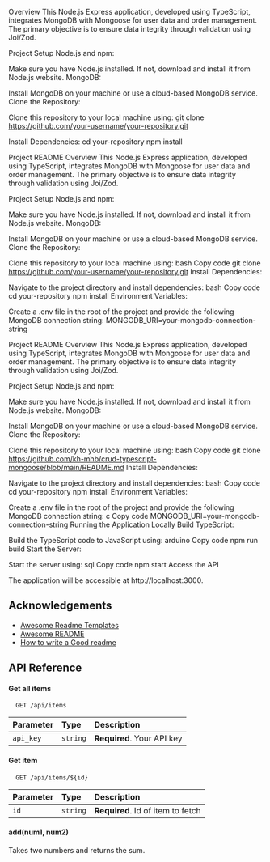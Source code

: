 Overview
This Node.js Express application, developed using TypeScript, integrates MongoDB with Mongoose for user data and order management. The primary objective is to ensure data integrity through validation using Joi/Zod.

Project Setup
Node.js and npm:

Make sure you have Node.js installed. If not, download and install it from Node.js website.
MongoDB:

Install MongoDB on your machine or use a cloud-based MongoDB service.
Clone the Repository:

Clone this repository to your local machine using:
git clone https://github.com/your-username/your-repository.git

Install Dependencies:
cd your-repository
npm install

Project README
Overview
This Node.js Express application, developed using TypeScript, integrates MongoDB with Mongoose for user data and order management. The primary objective is to ensure data integrity through validation using Joi/Zod.

Project Setup
Node.js and npm:

Make sure you have Node.js installed. If not, download and install it from Node.js website.
MongoDB:

Install MongoDB on your machine or use a cloud-based MongoDB service.
Clone the Repository:

Clone this repository to your local machine using:
bash
Copy code
git clone https://github.com/your-username/your-repository.git
Install Dependencies:

Navigate to the project directory and install dependencies:
bash
Copy code
cd your-repository
npm install
Environment Variables:

Create a .env file in the root of the project and provide the following MongoDB connection string:
MONGODB_URI=your-mongodb-connection-string

Project README
Overview
This Node.js Express application, developed using TypeScript, integrates MongoDB with Mongoose for user data and order management. The primary objective is to ensure data integrity through validation using Joi/Zod.

Project Setup
Node.js and npm:

Make sure you have Node.js installed. If not, download and install it from Node.js website.
MongoDB:

Install MongoDB on your machine or use a cloud-based MongoDB service.
Clone the Repository:

Clone this repository to your local machine using:
bash
Copy code
git clone https://github.com/kh-mhb/crud-typescript-mongoose/blob/main/README.md
Install Dependencies:

Navigate to the project directory and install dependencies:
bash
Copy code
cd your-repository
npm install
Environment Variables:

Create a .env file in the root of the project and provide the following MongoDB connection string:
c
Copy code
MONGODB_URI=your-mongodb-connection-string
Running the Application Locally
Build TypeScript:

Build the TypeScript code to JavaScript using:
arduino
Copy code
npm run build
Start the Server:

Start the server using:
sql
Copy code
npm start
Access the API

The application will be accessible at http://localhost:3000.

## Acknowledgements

- [Awesome Readme Templates](https://awesomeopensource.com/project/elangosundar/awesome-README-templates)
- [Awesome README](https://github.com/matiassingers/awesome-readme)
- [How to write a Good readme](https://bulldogjob.com/news/449-how-to-write-a-good-readme-for-your-github-project)

## API Reference

#### Get all items

```http
  GET /api/items
```

| Parameter | Type     | Description                |
| :-------- | :------- | :------------------------- |
| `api_key` | `string` | **Required**. Your API key |

#### Get item

```http
  GET /api/items/${id}
```

| Parameter | Type     | Description                       |
| :-------- | :------- | :-------------------------------- |
| `id`      | `string` | **Required**. Id of item to fetch |

#### add(num1, num2)

Takes two numbers and returns the sum.
